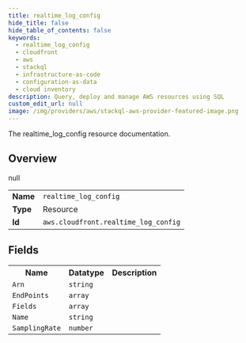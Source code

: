 ```yaml
---
title: realtime_log_config
hide_title: false
hide_table_of_contents: false
keywords:
  - realtime_log_config
  - cloudfront
  - aws
  - stackql
  - infrastructure-as-code
  - configuration-as-data
  - cloud inventory
description: Query, deploy and manage AWS resources using SQL
custom_edit_url: null
image: /img/providers/aws/stackql-aws-provider-featured-image.png
---
```

The realtime_log_config resource documentation.

## Overview
<table><tbody>
<tr><td><b>Name</b></td><td><code>realtime_log_config</code></td></tr>
<tr><td><b>Type</b></td><td>Resource</td></tr>
null
<tr><td><b>Id</b></td><td><code>aws.cloudfront.realtime_log_config</code></td></tr>
</tbody></table>

## Fields
<table><tbody>
<tr><th>Name</th><th>Datatype</th><th>Description</th></tr>
<tr><td><code>Arn</code></td><td><code>string</code></td><td></td></tr><tr><td><code>EndPoints</code></td><td><code>array</code></td><td></td></tr><tr><td><code>Fields</code></td><td><code>array</code></td><td></td></tr><tr><td><code>Name</code></td><td><code>string</code></td><td></td></tr><tr><td><code>SamplingRate</code></td><td><code>number</code></td><td></td></tr>
</tbody></table>